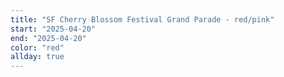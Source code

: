 ```yaml
---
title: "SF Cherry Blossom Festival Grand Parade - red/pink"
start: "2025-04-20"
end: "2025-04-20"
color: "red"
allday: true
---
```


